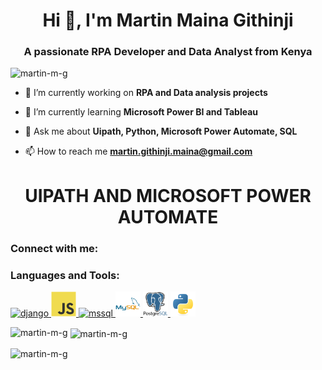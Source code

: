 <h1 align="center">Hi 👋, I'm Martin Maina Githinji</h1>
<h3 align="center">A passionate RPA Developer and Data Analyst from Kenya</h3>

<p align="left"> <img src="https://komarev.com/ghpvc/?username=martin-m-g&label=Profile%20views&color=0e75b6&style=flat" alt="martin-m-g" /> </p>



- 🔭 I’m currently working on **RPA and Data analysis projects**

- 🌱 I’m currently learning **Microsoft Power BI and Tableau**

- 💬 Ask me about **Uipath, Python, Microsoft Power Automate, SQL**

- 📫 How to reach me **martin.githinji.maina@gmail.com**

<h1 align="center">UIPATH AND MICROSOFT POWER AUTOMATE</h1>
<h3 align="left">Connect with me:</h3>
<p align="left">
</p>

<h3 align="left">Languages and Tools:</h3>
<p align="left"> <a href="https://www.djangoproject.com/" target="_blank" rel="noreferrer"> <img src="https://cdn.worldvectorlogo.com/logos/django.svg" alt="django" width="40" height="40"/> </a> <a href="https://developer.mozilla.org/en-US/docs/Web/JavaScript" target="_blank" rel="noreferrer"> <img src="https://raw.githubusercontent.com/devicons/devicon/master/icons/javascript/javascript-original.svg" alt="javascript" width="40" height="40"/> </a> <a href="https://www.microsoft.com/en-us/sql-server" target="_blank" rel="noreferrer"> <img src="https://www.svgrepo.com/show/303229/microsoft-sql-server-logo.svg" alt="mssql" width="40" height="40"/> </a> <a href="https://www.mysql.com/" target="_blank" rel="noreferrer"> <img src="https://raw.githubusercontent.com/devicons/devicon/master/icons/mysql/mysql-original-wordmark.svg" alt="mysql" width="40" height="40"/> </a> <a href="https://www.postgresql.org" target="_blank" rel="noreferrer"> <img src="https://raw.githubusercontent.com/devicons/devicon/master/icons/postgresql/postgresql-original-wordmark.svg" alt="postgresql" width="40" height="40"/> </a> <a href="https://www.python.org" target="_blank" rel="noreferrer"> <img src="https://raw.githubusercontent.com/devicons/devicon/master/icons/python/python-original.svg" alt="python" width="40" height="40"/> </a> </p>

<p><img align="left" src="https://github-readme-stats.vercel.app/api/top-langs?username=martin-m-g&show_icons=true&locale=en&layout=compact" alt="martin-m-g" /></p>

<p>&nbsp;<img align="center" src="https://github-readme-stats.vercel.app/api?username=martin-m-g&show_icons=true&locale=en" alt="martin-m-g" /></p>

<p><img align="center" src="https://github-readme-streak-stats.herokuapp.com/?user=martin-m-g&" alt="martin-m-g" /></p>

